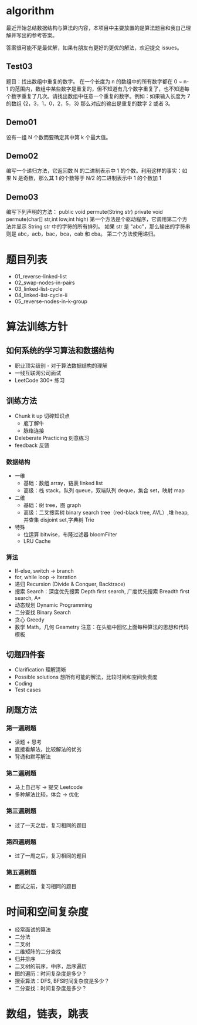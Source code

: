 # algorithm
最近开始总结数据结构与算法的内容，本项目中主要放置的是算法题目和我自己理解并写出的参考答案。

答案很可能不是最优解，如果有朋友有更好的更优的解法，欢迎提交 issues。

## Test03
题目：找出数组中重复的数字。
在一个长度为 n 的数组中的所有数字都在 0 ~ n-1 的范围内，数组中某些数字是重复的，但不知道有几个数字重复了，也不知道每个数字重复了几次。请找出数组中任意一个重复的数字。例如：如果输入长度为 7 的数组 {2，3，1，0，2，5，3} 那么对应的输出是重复的数字 2 或者 3。

## Demo01
设有一组 N 个数而要确定其中第 k 个最大值。

## Demo02
编写一个递归方法，它返回数 N 的二进制表示中 1 的个数。利用这样的事实：如果 N 是奇数，那么其 1 的个数等于 N/2 的二进制表示中 1 的个数加 1

## Demo03
编写下列声明的方法：
public void permute(String str)
private void permute(char[] str,int low,int high)
第一个方法是个驱动程序，它调用第二个方法并显示 String str 中的字符的所有排列。
如果 str 是 "abc"，那么输出的字符串则是 abc，acb，bac，bca，cab 和 cba。
第二个方法使用递归。

# 题目列表

* 01_reverse-linked-list
* 02_swap-nodes-in-pairs
* 03_linked-list-cycle
* 04_linked-list-cycle-ii
* 05_reverse-nodes-in-k-group

# 算法训练方针
## 如何系统的学习算法和数据结构
* 职业顶尖级别 - 对于算法数据结构的理解
* 一线互联网公司面试
* LeetCode 300+ 练习

## 训练方法
* Chunk it up 切碎知识点
    * 庖丁解牛
    * 脉络连接
* Deleberate Practicing 刻意练习
* feedback 反馈

### 数据结构
* 一维
    * 基础：数组 array，链表 linked list
    * 高级：栈 stack，队列 queue，双端队列 deque，集合 set，映射 map
* 二维
    * 基础：树 tree，图 graph
    * 高级：二叉搜索树 binary search tree（red-black tree, AVL）,堆 heap,并查集 disjoint set,字典树 Trie
* 特殊
    * 位运算 bitwise，布隆过滤器 bloomFilter
    * LRU Cache

### 算法
* If-else, switch -> branch
* for, while loop -> Iteration
* 递归 Recursion (Divide & Conquer, Backtrace)
* 搜索 Search：深度优先搜索 Depth first search, 广度优先搜索 Breadth first search, A*
* 动态规划 Dynamic Programming
* 二分查找 Binary Search
* 贪心 Greedy
* 数学 Math，几何 Geametry
注意：在头脑中回忆上面每种算法的思想和代码模板

## 切题四件套
* Clarification 理解清晰
* Possible solutions 想所有可能的解法，比较时间和空间负责度
* Coding 
* Test cases

## 刷题方法
### 第一遍刷题
* 读题 + 思考
* 直接看解法，比较解法的优劣
* 背诵和默写解法

### 第二遍刷题
* 马上自己写 -> 提交 Leetcode
* 多种解法比较，体会 -> 优化

### 第三遍刷题
* 过了一天之后，复习相同的题目

### 第四遍刷题
* 过了一周之后，复习相同的题目

### 第五遍刷题
* 面试之前，复习相同的题目

# 时间和空间复杂度
* 经常面试的算法
* 二分法
* 二叉树
* 二维矩阵的二分查找
* 归并排序
* 二叉树的前序，中序，后序遍历
* 图的遍历：时间复杂度是多少？
* 搜索算法：DFS, BFS时间复杂度是多少？
* 二分查找：时间复杂度是多少？

# 数组，链表，跳表